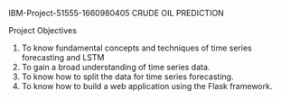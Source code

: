IBM-Project-51555-1660980405
CRUDE OIL PREDICTION

Project Objectives

1. To know fundamental concepts and techniques of time series forecasting and LSTM
2. To gain a broad understanding of time series data.
3. To know how to split the data for time series forecasting.
4. To know how to build a web application using the Flask framework.
